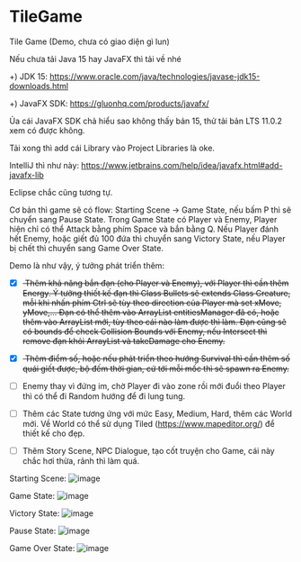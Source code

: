 # TileGame
Tile Game (Demo, chưa có giao diện gì lun)

Nếu chưa tải Java 15 hay JavaFX thì tải về nhé

+) JDK 15: https://www.oracle.com/java/technologies/javase-jdk15-downloads.html

+) JavaFX SDK: https://gluonhq.com/products/javafx/

Ủa cái JavaFX SDK chả hiểu sao không thấy bản 15, thử tải bản LTS 11.0.2 xem có được không.

Tải xong thì add cái Library vào Project Libraries là oke.

IntelliJ thì như này: https://www.jetbrains.com/help/idea/javafx.html#add-javafx-lib

Eclipse chắc cũng tương tự.


Cơ bản thì game sẽ có flow: Starting Scene -> Game State, nếu bấm P thì sẽ chuyển sang Pause State. Trong Game State có Player và Enemy, Player hiện chỉ có thể Attack bằng phím Space và bắn bằng Q. Nếu Player đánh hết Enemy, hoặc giết đủ 100 đứa thì chuyển sang Victory State, nếu Player bị chết thì chuyển sang Game Over State.


Demo là như vậy, ý tưởng phát triển thêm: 

- [x] <del> Thêm khả năng bắn đạn (cho Player và Enemy), với Player thì cần thêm Energy. Ý tưởng thiết kế đạn thì Class Bullets sẽ extends Class Creature, mỗi khi nhấn phím Ctrl sẽ tùy theo direction của Player mà set xMove, yMove,... Đạn có thể thêm vào ArrayList entitiesManager đã có, hoặc thêm vào ArrayList mới, tùy theo cái nào làm được thì làm. Đạn cũng sẽ có bounds để check Collision Bounds với Enemy, nếu Intersect thì remove đạn khỏi ArrayList và takeDamage cho Enemy. </del>
 
- [x] <del> Thêm điểm số, hoặc nếu phát triển theo hướng Survival thì cần thêm số quái giết được, bộ đếm thời gian, cứ tới mỗi mốc thì sẽ spawn ra Enemy. </del>

- [ ] Enemy thay vì đứng im, chờ Player đi vào zone rồi mới đuổi theo Player thì có thể đi Random hướng để đi lung tung.

- [ ] Thêm các State tương ứng với mức Easy, Medium, Hard, thêm các World mới. Về World có thể sử dụng Tiled (https://www.mapeditor.org/) để thiết kế cho đẹp.

- [ ] Thêm Story Scene, NPC Dialogue, tạo cốt truyện cho Game, cái này chắc hơi thừa, rảnh thì làm quá.

Starting Scene:
![image](https://user-images.githubusercontent.com/38860847/111766841-90e25e80-88d8-11eb-8212-2b308d6b484b.png)

Game State:
![image](https://user-images.githubusercontent.com/38860847/111766888-a2c40180-88d8-11eb-99b6-9af9df61d6ca.png)

Victory State:
![image](https://user-images.githubusercontent.com/38860847/111766943-b4a5a480-88d8-11eb-9719-908d5190a863.png)

Pause State:
![image](https://user-images.githubusercontent.com/38860847/111767002-c5561a80-88d8-11eb-888b-a062c8502953.png)

Game Over State:
![image](https://user-images.githubusercontent.com/38860847/111767060-d7d05400-88d8-11eb-8965-437763b0d228.png)

